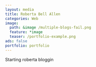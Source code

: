 ```yaml
---
layout: media
title: Roberta Bell Allen
categories: Web
image:
  path: &image /multiple-blogs-fail.png
  feature: *image 
  teaser: /portfolio-example.png
ads: false  
portfolio: portfolio
---
```


Starting roberta bloggin
